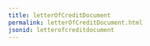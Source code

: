 ```yaml
---
title: letterOfCreditDocument
permalink: letterOfCreditDocument.html
jsonid: letterofcreditdocument
---
```

